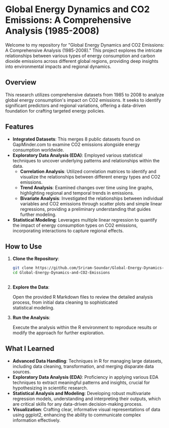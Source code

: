 # Global Energy Dynamics and CO2 Emissions: A Comprehensive Analysis (1985-2008)

Welcome to my repository for "Global Energy Dynamics and CO2 Emissions: A Comprehensive Analysis (1985-2008)." This project explores the intricate relationships between various types of energy consumption and carbon dioxide emissions across different global regions, providing deep insights into environmental impacts and regional dynamics.

## Overview

This research utilizes comprehensive datasets from 1985 to 2008 to analyze global energy consumption's impact on CO2 emissions. It seeks to identify significant predictors and regional variations, offering a data-driven foundation for crafting targeted energy policies.

## Features

- **Integrated Datasets**: This merges 8 public datasets found on GapMinder.com to examine CO2 emissions alongside energy consumption worldwide.
- **Exploratory Data Analysis (EDA)**: Employed various statistical techniques to uncover underlying patterns and relationships within the data.
  - **Correlation Analysis**: Utilized correlation matrices to identify and visualize the relationships between different energy types and CO2 emissions.
  - **Trend Analysis**: Examined changes over time using line graphs, highlighting regional and temporal trends in emissions.
  - **Bivariate Analysis**: Investigated the relationships between individual variables and CO2 emissions through scatter plots and simple linear regressions, providing a preliminary understanding that guides further modeling.
- **Statistical Modeling**: Leverages multiple linear regression to quantify the impact of energy consumption types on CO2 emissions, incorporating interactions to capture regional effects.

## How to Use

1. **Clone the Repository**:
   ```bash
   git clone https://github.com/Sriram-Soundar/Global-Energy-Dynamics-and-CO2-Emissions.git
   cd Global-Energy-Dynamics-and-CO2-Emissions
      
2. **Explore the Data**:

   Open the provided R Markdown files to review the detailed analysis process, from initial data cleaning to sophisticated       
   statistical modeling.

3. **Run the Analysis**:

   Execute the analysis within the R environment to reproduce results or modify the approach for further exploration.

## What I Learned

- **Advanced Data Handling**: Techniques in R for managing large datasets, including data cleaning, transformation, and merging disparate data sources.
- **Exploratory Data Analysis (EDA)**: Proficiency in applying various EDA techniques to extract meaningful patterns and insights, crucial for hypothesizing in scientific research.
- **Statistical Analysis and Modeling**: Developing robust multivariate regression models, understanding and interpreting their outputs, which are critical skills for any data-driven decision-making process.
- **Visualization**: Crafting clear, informative visual representations of data using ggplot2, enhancing the ability to communicate complex information effectively.
